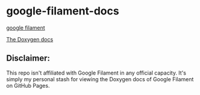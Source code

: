 # google-filament-docs

[google filament](https://github.com/google/filament)


[The Doxygen docs](https://brettwilsondev.github.io/google-filament-docs)

## Disclaimer:

This repo isn't affiliated with Google Filament in any official capacity. It's simply my personal stash for viewing the Doxygen docs of Google Filament on GitHub Pages.
